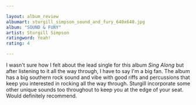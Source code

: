 ```yaml
---

layout: album_review
albumart: sturgill_simpson_sound_and_fury_640x640.jpg
album: "SOUND & FURY"
artist: Sturgill Simpson
ratingword: Yeah!
rating: 4

---
```


I wasn't sure how I felt about the lead single for this album *Sing Along* but after listening to it all the way through, I have to say I'm a big fan. The album has a big southern rock sound and vibe with good riffs and percussions that keep you interested in rocking all the way through. Sturgill incorporate some other unique sounds too throughout to keep you at the edge of your seat. Would definitely recommend.
